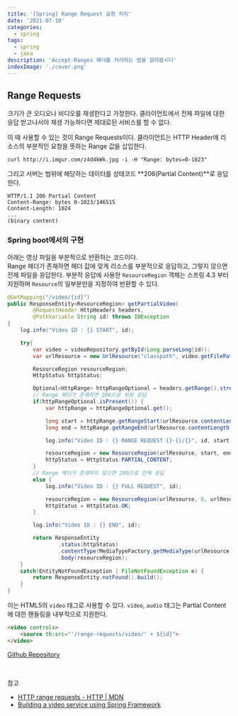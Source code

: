 ```yaml
---
title: '[Spring] Range Request 요청 처리'
date: '2021-07-10'
categories:
  - spring
tags:
  - spring
  - java
description: 'Accept-Ranges 헤더를 처리하는 법을 알아봅시다'
indexImage: './cover.png'
---
```


## Range Requests  

크기가 큰 오디오나 비디오를 재생한다고 가정한다. 
클라이언트에서 전체 파일에 대한 응답 받고나서야 재생 가능하다면 제대로된 서비스를 할 수 없다. 

이 때 사용할 수 있는 것이 Range Requests이다. 
클라이언트는 HTTP Header에 리소스의 부분적인 요청을 뜻하는 Range 값을 삽입한다.

```
curl http://i.imgur.com/z4d4kWk.jpg -i -H "Range: bytes=0-1023"
```

그리고 서버는 범위에 해당하는 데이터를 상태코드 **206(Partial Content)**로 응답한다. 

```
HTTP/1.1 206 Partial Content
Content-Range: bytes 0-1023/146515
Content-Length: 1024
...
(binary content)
```

### Spring boot에서의 구현  

아래는 영상 파일을 부분적으로 반환하는 코드이다.  
Range 헤더가 존재하면 헤더 값에 맞게 리소스를 부분적으로 응답하고, 그렇지 않으면 전체 파일을 응답한다. 
부분적 응답에 사용한 ```ResourceRegion``` 객체는 스프링 4.3 부터 지원하며 ```Resource```의 일부분만을 지정하여 반환할 수 있다. 

``` java
@GetMapping("/video/{id}")
public ResponseEntity<ResourceRegion> getPartialVideo(
        @RequestHeader HttpHeaders headers,
        @PathVariable String id) throws IOException
{
    log.info("Video ID : {} START", id);

    try{
        var video = videoRepository.getById(Long.parseLong(id));
        var urlResource = new UrlResource("classpath", video.getFilePath());

        ResourceRegion resourceRegion;
        HttpStatus httpStatus;

        Optional<HttpRange> httpRangeOptional = headers.getRange().stream().findFirst();
        // Range 헤더가 존재하면 206으로 부분 응답
        if(httpRangeOptional.isPresent()) {
            var httpRange = httpRangeOptional.get();

            long start = httpRange.getRangeStart(urlResource.contentLength());
            long end = httpRange.getRangeEnd(urlResource.contentLength());

            log.info("Video ID : {} RANGE REQUEST {}-{}/{}", id, start, end, urlResource.contentLength());

            resourceRegion = new ResourceRegion(urlResource, start, end - start + 1);
            httpStatus = HttpStatus.PARTIAL_CONTENT;
        }
        // Range 헤더가 존재하지 않으면 200으로 전체 응답
        else {
            log.info("Video ID : {} FULL REQUEST", id);

            resourceRegion = new ResourceRegion(urlResource, 0, urlResource.contentLength());
            httpStatus = HttpStatus.OK;
        }

        log.info("Video ID : {} END", id);

        return ResponseEntity
                .status(httpStatus)
                .contentType(MediaTypeFactory.getMediaType(urlResource).orElse(MediaType.APPLICATION_OCTET_STREAM))
                .body(resourceRegion);
    }
    catch(EntityNotFoundException | FileNotFoundException e) {
        return ResponseEntity.notFound().build();
    }
}
```

이는 HTML5의 ```video``` 태그로 사용할 수 있다. 
```video```, ```audio``` 태그는 Partial Content에 대한 핸들링을 내부적으로 지원한다. 

``` html
<video controls>
    <source th:src="'/range-requests/video/' + ${id}">
</video>
```

[Github Repository](https://github.com/stalker5217/spring-media-streaming)

<br/>

참고  
- [HTTP range requests - HTTP | MDN](https://developer.mozilla.org/ko/docs/Web/HTTP/Range_requests)  
- [Building a video service using Spring Framework](https://melgenek.github.io/spring-video-service)  